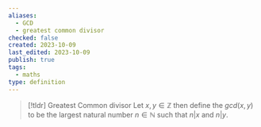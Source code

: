 ```yaml
---
aliases:
  - GCD
  - greatest common divisor
checked: false
created: 2023-10-09
last_edited: 2023-10-09
publish: true
tags:
  - maths
type: definition
---
```

> [!tldr] Greatest Common divisor
> Let $x, y \in \mathbb{Z}$ then define the $gcd(x,y)$ to be the largest natural number $n \in \mathbb{N}$ such that $n \vert x$ and $n \vert y$.
